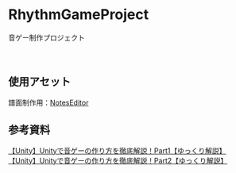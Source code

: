 # RhythmGameProject
音ゲー制作プロジェクト</br>
</br>
</br>
## 使用アセット
譜面制作用：[NotesEditor](https://github.com/setchi/NoteEditor)</br>
## 参考資料
[【Unity】Unityで音ゲーの作り方を徹底解説！Part1【ゆっくり解説】](https://www.youtube.com/watch?v=WWeyn4TI0lI)</br>
[【Unity】Unityで音ゲーの作り方を徹底解説！Part2【ゆっくり解説】](https://www.youtube.com/watch?v=TnKnwLIiY_8)</br>
